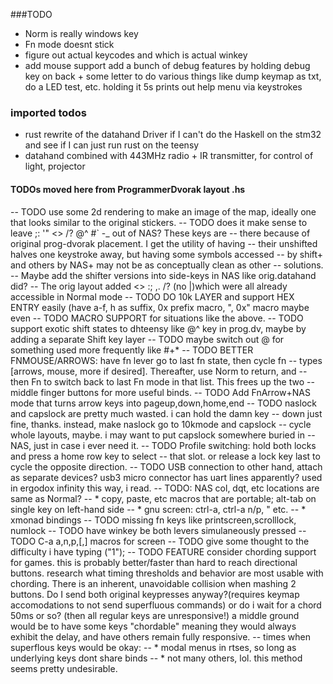 ###TODO
* Norm is really windows key
* Fn mode doesnt stick
* figure out actual keycodes and which is actual winkey
* add mouse support
add a bunch of debug features by holding debug key on back + some letter to do various things like dump keymap as txt, do a LED test, etc.
  holding it 5s prints out help menu via keystrokes


### imported todos
* rust rewrite of the datahand  Driver if I can't do the Haskell on the stm32 and see if I can just run rust on the teensy
* datahand combined with 443MHz radio + IR transmitter, for control of light, projector


#### TODOs moved here from ProgrammerDvorak layout .hs
-- TODO use some 2d rendering to make an image of the map, ideally one that looks similar to the original stickers.
-- TODO does it make sense to leave ;: '" <> /? @^ #` -_ out of NAS? These keys are
--      there because of original prog-dvorak placement. I get the utility of having
--      their unshifted halves one keystroke away, but having some symbols accessed
--      by shift+ and others by NAS+ may not be as conceptually clean as other
--      solutions.
--      Maybe add the shifter versions into side-keys in NAS like orig.datahand did?
--      The orig layout added <> :; ,. /? (no \|)which were all already accessible in Normal mode
-- TODO DO 10k LAYER and support HEX ENTRY easily (have a-f, h as suffix, 0x prefix macro, ", 0x" macro maybe even
-- TODO MACRO SUPPORT for situations like the above.
-- TODO support exotic shift states to dhteensy like @^ key in prog.dv, maybe by adding a separate Shift key layer
-- TODO maybe switch out @ for something used more frequently like #+*
-- TODO BETTER FNMOUSE/ARROWS: have fn lever go to last fn state, then cycle fn
--      types [arrows, mouse, more if desired]. Thereafter, use Norm to return, and
--      then Fn to switch back to last Fn mode in that list. This frees up the two
--      middle finger buttons for more useful binds.
-- TODO Add FnArrow+NAS mode that turns arrow keys into pageup,down,home,end
-- TODO naslock and capslock are pretty much wasted. i can hold the damn key
--      down just fine, thanks. instead, make naslock go to 10kmode and capslock
--      cycle whole layouts, maybe. i may want to put capslock somewhere buried in
--      NAS, just in case i ever need it.
-- TODO Profile switching: hold both locks and press a home row key to select
--      that slot. or release a lock key last to cycle the opposite direction.
-- TODO USB connection to other hand, attach as separate devices? usb3 micro connector has uart lines apparently? used in ergodox infinity this way, i read.
-- TODO: NAS col, dqt, etc locations are same as Normal?
--   * copy, paste, etc macros that are portable; alt-tab on single key on left-hand side
--   * gnu screen: ctrl-a, ctrl-a n/p, " etc.
--   * xmonad bindings
-- TODO missing fn keys like printscreen,scrolllock, numlock
-- TODO have winkey be both levers simulaneously pressed
-- TODO C-a a,n,p,[,] macros for screen
-- TODO give some thought to the difficulty i have typing ("1");
-- TODO FEATURE consider chording support for games. this is probably better/faster than hard to reach directional buttons. research what timing thresholds and behavior are most usable with chording. There is an inherent, unavoidable collision when mashing 2 buttons. Do I send both original keypresses anyway?(requires keymap accomodations to not send superfluous commands) or do i wait for a chord 50ms or so? (then all regular keys are unresponsive!) a middle ground would be to have some keys "chordable" meaning they would always exhibit the delay, and have others remain fully responsive.
-- times when superflous keys would be okay:
--   * modal menus in rtses, so long as underlying keys dont share binds
--   * not many others, lol. this method seems pretty undesirable.

